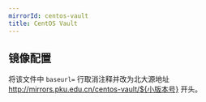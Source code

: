 ```yaml
---
mirrorId: centos-vault
title: CentOS Vault
---
```


## 镜像配置

将该文件中 `baseurl=` 行取消注释并改为北大源地址 http://mirrors.pku.edu.cn/centos-vault/${小版本号} 开头。
